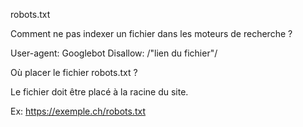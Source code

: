 robots.txt

Comment ne pas indexer un fichier dans les moteurs de recherche ?

User-agent: Googlebot
Disallow: /"lien du fichier"/

Où placer le fichier robots.txt ?

Le fichier doit être placé à la racine du site.

Ex:     https://exemple.ch/robots.txt

